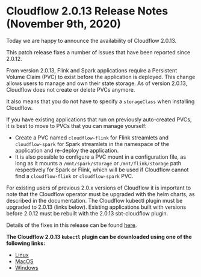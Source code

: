 # Cloudflow 2.0.13 Release Notes (November 9th, 2020)

Today we are happy to announce the availability of Cloudflow 2.0.13. 

This patch release fixes a number of issues that have been reported since 2.0.12.

From version 2.0.13, Flink and Spark applications require a Persistent Volume Claim (PVC) to exist before the application is deployed.
This change allows users to manage and own their state storage. As of version 2.0.13, Cloudflow does not create or delete PVCs anymore.

It also means that you do not have to specify a `storageClass` when installing Cloudflow.

If you have existing applications that run on previously auto-created PVCs, it is best to move to PVCs that you can manage yourself:
- Create a PVC named `cloudflow-flink` for Flink streamlets and `cloudflow-spark` for Spark streamlets in the namespace of the application and re-deploy the application.
- It is also possible to configure a PVC mount in a configuration file, as long as it mounts a `/mnt/spark/storage` or `/mnt/flink/storage` path respectively for Spark or Flink, which will be used if Cloudflow cannot find a `cloudflow-flink` or `cloudflow-spark` PVC.

For existing users of previous 2.0.x versions of Cloudflow it is important to note that the Cloudflow operator must be upgraded with the helm charts, as described in the documentation. The Cloudflow kubectl plugin must be upgraded to 2.0.13 (links below). 
Existing applications built with versions before 2.0.12 must be rebuilt with the 2.0.13 sbt-cloudflow plugin.

Details of the fixes in this release can be found [here](https://github.com/lightbend/cloudflow/releases/tag/v2.0.13). 

**The Cloudflow 2.0.13 `kubectl` plugin can be downloaded using one of the following links:**

* [Linux](https://bintray.com/lightbend/cloudflow-cli/download_file?file_path=kubectl-cloudflow-2.0.13.841-40cc6eb-linux-amd64.tar.gz)
* [MacOS](https://bintray.com/lightbend/cloudflow-cli/download_file?file_path=kubectl-cloudflow-2.0.13.841-40cc6eb-darwin-amd64.tar.gz)
* [Windows](https://bintray.com/lightbend/cloudflow-cli/download_file?file_path=kubectl-cloudflow-2.0.13.841-40cc6eb-windows-amd64.tar.gz)
